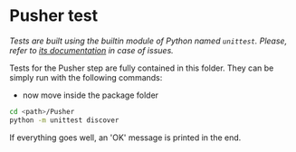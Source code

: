 # Pusher test
_Tests are built using the builtin module of Python named `unittest`. Please, refer to [its documentation](https://docs.python.org/3.7/library/unittest.html)
in case of issues._

Tests for the Pusher step are fully contained in this folder. They can be simply run with the following commands:
* now move inside the package folder
```bash
cd <path>/Pusher
python -m unittest discover
```

If everything goes well, an 'OK' message is printed in the end.
